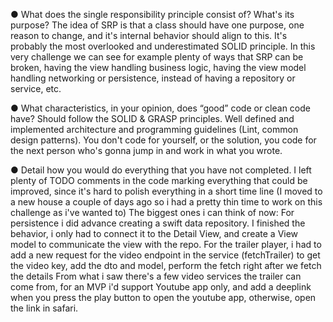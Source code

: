 ● What does the single responsibility principle consist of? What's its purpose?
The idea of SRP is that a class should have one purpose, one reason to change, and it's internal behavior should align to this. 
It's probably the most overlooked and underestimated SOLID principle. 
In this very challenge we can see for example plenty of ways that SRP can be broken, having the view handling business logic, having the view model handling networking or persistence, instead of having a repository or service, etc.

● What characteristics, in your opinion, does “good” code or clean code have?
Should follow the SOLID & GRASP principles.
Well defined and implemented architecture and programming guidelines (Lint, common design patterns).
You don't code for yourself, or the solution, you code for the next person who's gonna jump in and work in what you wrote.

● Detail how you would do everything that you have not completed.
I left plenty of TODO comments in the code marking everything that could be improved, since it's hard to polish everything in a short time line (I moved to a new house a couple of days ago so i had a pretty thin time to work on this challenge as i've wanted to)
The biggest ones i can think of now:
For persistence i did advance creating a swift data repository. I finished the behavior, i only had to connect it to the Detail View, and create a View model to communicate the view with the repo.
For the trailer player, i had to add a new request for the video endpoint in the service (fetchTrailer) to get the video key, add the dto and model, perform the fetch right after we fetch the details
From what i saw there's a few video services the trailer can come from, for an MVP i'd support Youtube app only, and add a deeplink when you press the play button to open the youtube app, otherwise, open the link in safari.



